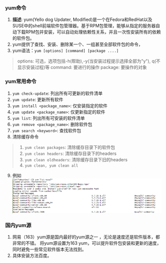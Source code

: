 ### yum命令
1. **描述**: yum(Yello dog Updater, Modified)是一个在Fedora和RedHat以及SUSE中的shell前端软件包管理器。基于RPM包管理，能够从指定的服务器自动下载RPM包并安装，可以自动处理依赖性关系，并且一次性安装所有的依赖的软件包。
2. yum提供了查找、安装、删除某一个、一组甚至全部软件包的命令，
3. yum语法：`yum [options] [command] [package ....]`
> options: 可选，选项包括-h(帮助),-y(当安装过程提示选择全部为"y"), q(不显示安装过程)等
> command: 要进行的操作
> package: 要操作的对象

### yum常用命令
1. `yum check-update`: 列出所有可更新的软件清单
2. `yum update`: 更新所有软件
3. `yum install <package_name>`: 仅安装指定的软件
4. `yum update <package_name>`: 仅更新指定的软件
5. `yum list`: 列出所有可安装的软件清单
6. `yum remove <package_name>`: 删除软件包
7. `yum search <keyword>`: 查找软件包
8. 清除缓存命令
> 1. `yum clean packages`: 清除缓存目录下的软件包
> 2. `yum clean headers`: 清除缓存目录下的headers
> 3. `yum clean oldheaders`: 清除缓存目录下旧的headers
> 4. `yum clean, yum clean all`
9. 例如
![yum list *mysql](yum_list_mysql.png "yum list *mysql示例")

### 国内yum源
1. 网易（163）yum源是国内最好的yum源之一 ，无论是速度还是软件版本，都非常的不错。
将yum源设置为163 yum，可以提升软件包安装和更新的速度，同时避免一些常见软件版本无法找到。
2. 具体安装方法百度。
